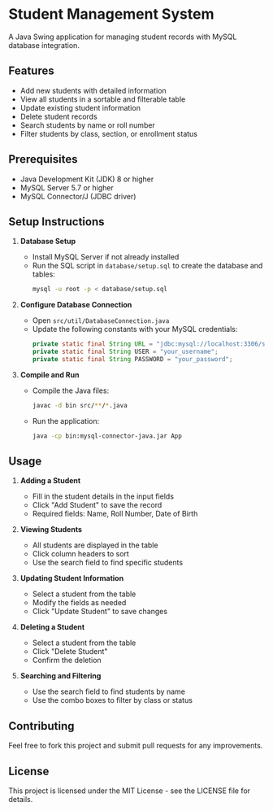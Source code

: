 # Student Management System

A Java Swing application for managing student records with MySQL database integration.

## Features

- Add new students with detailed information
- View all students in a sortable and filterable table
- Update existing student information
- Delete student records
- Search students by name or roll number
- Filter students by class, section, or enrollment status

## Prerequisites

- Java Development Kit (JDK) 8 or higher
- MySQL Server 5.7 or higher
- MySQL Connector/J (JDBC driver)

## Setup Instructions

1. **Database Setup**
   - Install MySQL Server if not already installed
   - Run the SQL script in `database/setup.sql` to create the database and tables:
     ```bash
     mysql -u root -p < database/setup.sql
     ```

2. **Configure Database Connection**
   - Open `src/util/DatabaseConnection.java`
   - Update the following constants with your MySQL credentials:
     ```java
     private static final String URL = "jdbc:mysql://localhost:3306/student_management";
     private static final String USER = "your_username";
     private static final String PASSWORD = "your_password";
     ```

3. **Compile and Run**
   - Compile the Java files:
     ```bash
     javac -d bin src/**/*.java
     ```
   - Run the application:
     ```bash
     java -cp bin:mysql-connector-java.jar App
     ```

## Usage

1. **Adding a Student**
   - Fill in the student details in the input fields
   - Click "Add Student" to save the record
   - Required fields: Name, Roll Number, Date of Birth

2. **Viewing Students**
   - All students are displayed in the table
   - Click column headers to sort
   - Use the search field to find specific students

3. **Updating Student Information**
   - Select a student from the table
   - Modify the fields as needed
   - Click "Update Student" to save changes

4. **Deleting a Student**
   - Select a student from the table
   - Click "Delete Student"
   - Confirm the deletion

5. **Searching and Filtering**
   - Use the search field to find students by name
   - Use the combo boxes to filter by class or status

## Contributing

Feel free to fork this project and submit pull requests for any improvements.

## License

This project is licensed under the MIT License - see the LICENSE file for details.
